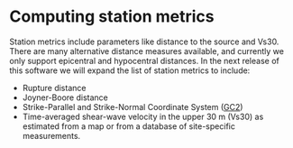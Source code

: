 # Computing station metrics

Station metrics include parameters like distance to the source and Vs30.
There are many alternative distance measures available, and currently we
only support epicentral and hypocentral distances. In the next release of
this software we will expand the list of station metrics to include:

- Rupture distance
- Joyner-Boore distance
- Strike-Parallel and Strike-Normal Coordinate System
  ([GC2](http://dx.doi.org/10.3133/ofr20151028))
- Time-averaged shear-wave velocity in the upper 30 m (Vs30) as estimated
  from a map or from a database of site-specific measurements.

